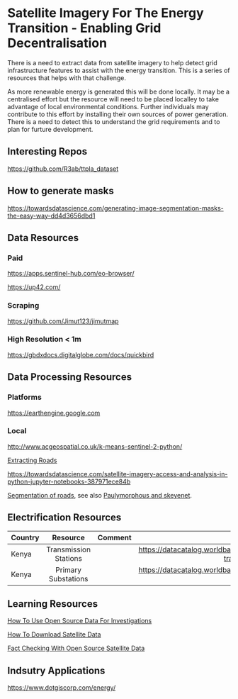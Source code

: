 # Satellite Imagery For The Energy Transition - Enabling Grid Decentralisation

There is a need to extract data from satellite imagery to help detect grid infrastructure features to assist with the energy transition. This is a series of resources that helps with that challenge. 

As more renewable energy is generated this will be done locally. It may be a centralised effort but the resource will need to be placed localley to take advantage of local environmental conditions. Further individuals may contribute to this effort by installing their own sources of power generation. There is a need to detect this to understand the grid requirements and to plan for furture development. 

## Interesting Repos
https://github.com/R3ab/ttpla_dataset


## How to generate masks
https://towardsdatascience.com/generating-image-segmentation-masks-the-easy-way-dd4d3656dbd1

## Data Resources
### Paid
https://apps.sentinel-hub.com/eo-browser/

https://up42.com/

### Scraping
https://github.com/Jimut123/jimutmap


### High Resolution < 1m
https://gbdxdocs.digitalglobe.com/docs/quickbird


## Data Processing Resources
### Platforms
https://earthengine.google.com

### Local
http://www.acgeospatial.co.uk/k-means-sentinel-2-python/

[Extracting Roads](https://github.com/avanetten/cresi)

https://towardsdatascience.com/satellite-imagery-access-and-analysis-in-python-jupyter-notebooks-387971ece84b

[Segmentation of roads](https://towardsdatascience.com/road-segmentation-727fb41c51af), see also [Paulymorphous and skeyenet](https://github.com/Paulymorphous/skeyenet).

## Electrification Resources
| Country      | Resource  |Comment| Link     |
| :---        |    :----:   |    :----:   |---: |
| Kenya      | Transmission Stations |    |https://datacatalog.worldbank.org/dataset/kenya-transmission-stations-0| 
| Kenya      | Primary Substations |    |https://datacatalog.worldbank.org/dataset/kenya-primary-substations| 

## Learning Resources

[How To Use Open Source Data For Investigations](https://towardsdatascience.com/how-to-use-open-source-satellite-data-for-your-investigative-reporting-d662cb1f9f90)

[How To Download Satellite Data](https://towardsdatascience.com/how-to-download-high-resolution-satellite-data-for-anywhere-on-earth-5e6dddee2803)

[Fact Checking With Open Source Satellite Data](https://techjournalism.medium.com/fact-checking-with-open-source-satellite-images-part-1-8a76962c76e5)


## Indsutry Applications
https://www.dotgiscorp.com/energy/
